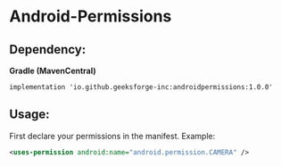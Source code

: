 # Android-Permissions

Dependency:
-----------

**Gradle (MavenCentral)**
```
implementation 'io.github.geeksforge-inc:androidpermissions:1.0.0'
```

Usage:
------

First declare your permissions in the manifest.
Example:

```xml
<uses-permission android:name="android.permission.CAMERA" />
```

